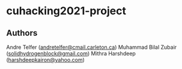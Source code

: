 # cuhacking2021-project

## Authors
Andre Telfer (andretelfer@cmail.carleton.ca)
Muhammad Bilal Zubair (solidhydrogenblock@gmail.com) 
Mithra 
Harshdeep (harshdeepkairon@yahoo.com)
